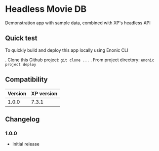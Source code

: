 # Headless Movie DB

Demonstration app with sample data, combined with XP's headless API

## Quick test

To quickly build and deploy this app locally using Enonic CLI

. Clone this Github project: `git clone ...`
. From project directory: `enonic project deploy`

## Compatibility

| Version       | XP version |
| ------------- | ---------- |
| 1.0.0	        | 7.3.1 |

## Changelog

### 1.0.0

* Initial release
